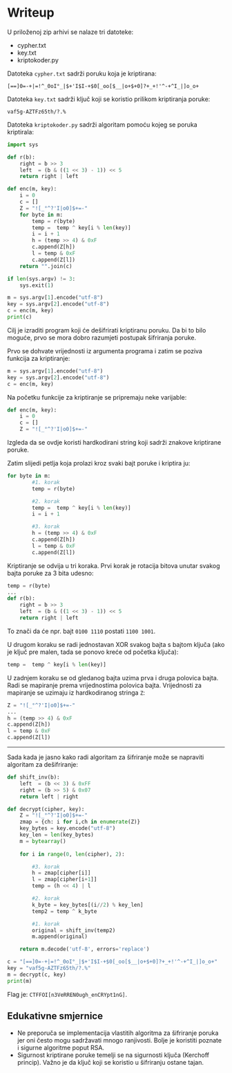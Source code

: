 # Writeup

U priloženoj zip arhivi se nalaze tri datoteke:

- cypher.txt
- key.txt
- kriptokoder.py

Datoteka ```cypher.txt``` sadrži poruku koja je kriptirana:

```
[==]0=-+|=!^_0oI°_|$+'I$I-+$0[_oo[$__|o+$+0]?+_+!'^-+^I_|]o_o+
```

Datoteka ```key.txt``` sadrži ključ koji se koristio prilikom kriptiranja poruke:
```
vaf5g-AZTFz65th/?.%

```



Datoteka ```kriptokoder.py``` sadrži algoritam pomoću kojeg se poruka kriptirala:

```python
import sys

def r(b):
    right = b >> 3
    left  = (b & ((1 << 3) - 1)) << 5
    return right | left

def enc(m, key):
    i = 0
    c = []
    Z = "![_°^?'I|o0]$+=-"
    for byte in m:
        temp = r(byte)
        temp =  temp ^ key[i % len(key)]
        i = i + 1
        h = (temp >> 4) & 0xF
        c.append(Z[h])
        l = temp & 0xF
        c.append(Z[l])
    return "".join(c)

if len(sys.argv) != 3:
    sys.exit(1)

m = sys.argv[1].encode("utf-8")
key = sys.argv[2].encode("utf-8")
c = enc(m, key)
print(c)
```

Cilj je izraditi program koji će dešifrirati kriptiranu poruku.
Da bi to bilo moguće, prvo se mora dobro razumjeti postupak šifriranja poruke.

Prvo se dohvate vrijednosti iz argumenta programa i zatim se poziva funkcija za kriptiranje:
```python
m = sys.argv[1].encode("utf-8")
key = sys.argv[2].encode("utf-8")
c = enc(m, key)
```

Na početku funkcije za kriptiranje se pripremaju neke varijable:
```python
def enc(m, key):
    i = 0
    c = []
    Z = "![_°^?'I|o0]$+=-"
```

Izgleda da se ovdje koristi hardkodirani string koji sadrži znakove kriptirane poruke.


Zatim slijedi petlja koja prolazi kroz svaki bajt poruke i kriptira ju:

```python
for byte in m:
        #1. korak
        temp = r(byte)

        #2. korak
        temp =  temp ^ key[i % len(key)] 
        i = i + 1

        #3. korak
        h = (temp >> 4) & 0xF 
        c.append(Z[h])
        l = temp & 0xF
        c.append(Z[l])
```

Kriptiranje se odvija u tri koraka.
Prvi korak je rotacija bitova unutar svakog bajta poruke za 3 bita udesno:

```python
temp = r(byte)
...
def r(b):
    right = b >> 3
    left  = (b & ((1 << 3) - 1)) << 5
    return right | left
```

To znači da će npr. bajt ```0100 1110``` postati ```1100 1001```.

U drugom koraku se radi jednostavan XOR svakog bajta s bajtom ključa (ako je ključ pre malen, tada se ponovo kreće od početka ključa):
```python
temp =  temp ^ key[i % len(key)]
```

U zadnjem koraku se od gledanog bajta uzima prva i druga polovica bajta. 
Radi se mapiranje prema vrijednostima polovica bajta. 
Vrijednosti za mapiranje se uzimaju iz hardkodiranog stringa ```Z```:

```python
Z = "![_°^?'I|o0]$+=-"
...
h = (temp >> 4) & 0xF 
c.append(Z[h])
l = temp & 0xF
c.append(Z[l])
```

<hr>

Sada kada je jasno kako radi algoritam za šifriranje može se napraviti algoritam za dešifriranje:

```python
def shift_inv(b):
    left  = (b << 3) & 0xFF
    right = (b >> 5) & 0x07
    return left | right

def decrypt(cipher, key):
    Z = "![_°^?'I|o0]$+=-"
    zmap = {ch: i for i,ch in enumerate(Z)}
    key_bytes = key.encode("utf-8")
    key_len = len(key_bytes)
    m = bytearray()
    
    for i in range(0, len(cipher), 2):

        #3. korak
        h = zmap[cipher[i]]
        l = zmap[cipher[i+1]]
        temp = (h << 4) | l

        #2. korak
        k_byte = key_bytes[(i//2) % key_len]
        temp2 = temp ^ k_byte

        #1. korak
        original = shift_inv(temp2)
        m.append(original)

    return m.decode('utf-8', errors='replace')

c = "[==]0=-+|=!^_0oI°_|$+'I$I-+$0[_oo[$__|o+$+0]?+_+!'^-+^I_|]o_o+"
key = "vaf5g-AZTFz65th/?.%"
m = decrypt(c, key)
print(m)

```

Flag je: ```CTFFOI[n3VeRREN0ugh_enCRYpt1nG]```.

## Edukativne smjernice
- Ne preporuča se implementacija vlastitih algoritma za šifriranje poruka jer oni često mogu sadržavati mnogo ranjivosti. Bolje je koristiti poznate i sigurne algoritme poput RSA.
- Sigurnost kriptirane poruke temelji se na sigurnosti ključa (Kerchoff princip). Važno je da ključ koji se koristio u šifriranju ostane tajan.
  
